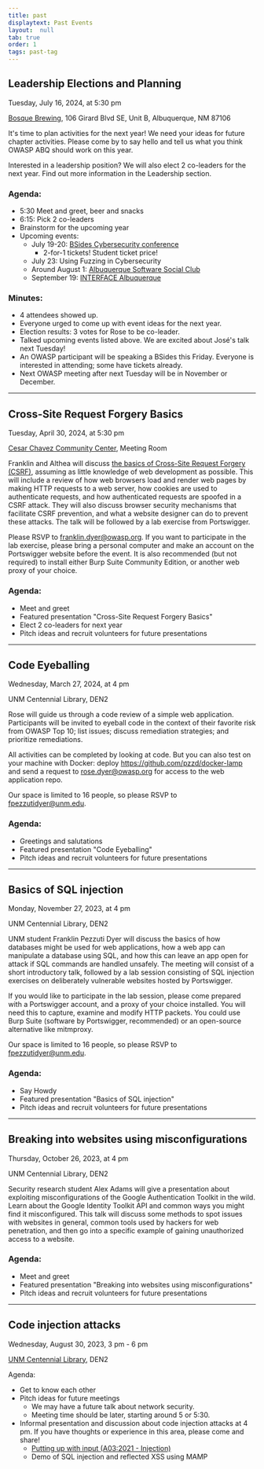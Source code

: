 ```yaml
---
title: past
displaytext: Past Events
layout:  null
tab: true
order: 1
tags: past-tag
---
```


## Leadership Elections and Planning

Tuesday, July 16, 2024, at 5:30 pm

<a href='https://maps.app.goo.gl/4xiarPVjq5S5jbFg6' target='new'>Bosque Brewing</a>, 106 Girard Blvd SE, Unit B, Albuquerque, NM 87106

It's time to plan activities for the next year! We need your ideas for future chapter activities. Please come by to say hello and tell us what you think OWASP ABQ should work on this year. 

Interested in a leadership position? We will also elect 2 co-leaders for the next year. Find out more information in the Leadership section.


### Agenda: 
- 5:30 Meet and greet, beer and snacks
- 6:15: Pick 2 co-leaders
- Brainstorm for the upcoming year
- Upcoming events:
  - July 19-20: <a href="https://bsidesabq.org" target="new">BSides Cybersecurity conference</a>
    - 2-for-1 tickets! Student ticket price!
  - July 23: Using Fuzzing in Cybersecurity
  - Around August 1: <a href="https://www.meetup.com/albuquerque-software-social-club/" target="new">Albuquerque Software Social Club</a>
  - September 19: <a href="https://f2fevents.com/event/abq24/" target='new'>INTERFACE Albuquerque</a>

### Minutes:
- 4 attendees showed up.
- Everyone urged to come up with event ideas for the next year.
- Election results: 3 votes for Rose to be co-leader.
- Talked upcoming events listed above. We are excited about José's talk next Tuesday!
- An OWASP participant will be speaking a BSides this Friday. Everyone is interested in attending; some have tickets already.
- Next OWASP meeting after next Tuesday will be in November or December.

---

## Cross-Site Request Forgery Basics

Tuesday, April 30, 2024, at 5:30 pm

<a href='https://www.google.com/maps?ll=35.065797,-106.564822&z=16&t=m&hl=en-US&gl=US&mapclient=embed&cid=1931813735759550125' target='_blank'>Cesar Chavez Community Center</a>, Meeting Room

Franklin and Althea will discuss <a href='/www-chapter-albuquerque/assets/pdf/csrf-handout.pdf' target='_blank'>the basics of Cross-Site Request Forgery (CSRF)</a>, assuming as little knowledge of web development as possible. This will include a review of how web browsers load and render web pages by making HTTP requests to a web server, how cookies are used to authenticate requests, and how authenticated requests are spoofed in a CSRF attack. They will also discuss browser security mechanisms that facilitate CSRF prevention, and what a website designer can do to prevent these attacks. The talk will be followed by a lab exercise from Portswigger.

Please RSVP to franklin.dyer@owasp.org. If you want to participate in the lab exercise, please bring a personal computer and make an account on the Portswigger website before the event. It is also recommended (but not required) to install either Burp Suite Community Edition, or another web proxy of your choice.

### Agenda: 
- Meet and greet
- Featured presentation "Cross-Site Request Forgery Basics"
- Elect 2 co-leaders for next year
- Pitch ideas and recruit volunteers for future presentations

---

## Code Eyeballing
Wednesday, March 27, 2024, at 4 pm

UNM Centennial Library, DEN2

Rose will guide us through a code review of a simple web application. Participants will be invited to eyeball code in the context of their favorite risk from OWASP Top 10; list issues; discuss remediation strategies; and prioritize remediations. 

All activities can be completed by looking at code. But you can also test on your machine with Docker: deploy https://github.com/pzzd/docker-lamp and send a request to rose.dyer@owasp.org for access to the web application repo.

Our space is limited to 16 people, so please RSVP to fpezzutidyer@unm.edu.

### Agenda: 

- Greetings and salutations
- Featured presentation "Code Eyeballing"
- Pitch ideas and recruit volunteers for future presentations

---

## Basics of SQL injection

Monday, November 27, 2023, at 4 pm

UNM Centennial Library, DEN2

UNM student Franklin Pezzuti Dyer will discuss the basics of how databases might be used for web applications, how a web app can manipulate a database using SQL, and how this can leave an app open for attack if SQL commands are handled unsafely. The meeting will consist of a short introductory talk, followed by a lab session consisting of SQL injection exercises on deliberately vulnerable websites hosted by Portswigger.

If you would like to participate in the lab session, please come prepared with a Portswigger account, and a proxy of your choice installed. You will need this to capture, examine and modify HTTP packets. You could use Burp Suite (software by Portswigger, recommended) or an open-source alternative like mitmproxy.

Our space is limited to 16 people, so please RSVP to fpezzutidyer@unm.edu.

### Agenda: 

- Say Howdy
- Featured presentation "Basics of SQL injection"
- Pitch ideas and recruit volunteers for future presentations

---

## Breaking into websites using misconfigurations

Thursday, October 26, 2023, at 4 pm

UNM Centennial Library, DEN2

Security research student Alex Adams will give a presentation about exploiting misconfigurations of the Google Authentication Toolkit in the wild. Learn about the Google Identity Toolkit API and common ways you might find it misconfigured. This talk will discuss some methods to spot issues with websites in general, common tools used by hackers for web penetration, and then go into a specific example of gaining unauthorized access to a website.

### Agenda:

- Meet and greet
- Featured presentation "Breaking into websites using misconfigurations"
- Pitch ideas and recruit volunteers for future presentations

---

## Code injection attacks

Wednesday, August 30, 2023, 3 pm - 6 pm

<a href="/www-chapter-albuquerque/#div-centlibrary" onclick="location.hash='div-centlibrary'; location.reload();">UNM Centennial Library</a>, DEN2

Agenda:

- Get to know each other
- Pitch ideas for future meetings
  - We may have a future talk about network security.
  - Meeting time should be later, starting around 5 or 5:30.
- Informal presentation and discussion about code injection attacks at 4 pm. If you have thoughts or experience in this area, please come and share!
  - [Putting up with input (A03:2021 - Injection)](https://github.com/pzzd/owasp-talks/blob/main/injection-talk.pdf)
  - Demo of SQL injection and reflected XSS using MAMP
